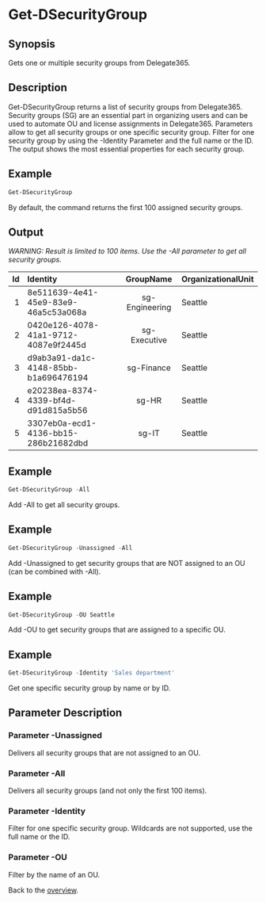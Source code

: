 # Get-DSecurityGroup

## Synopsis
Gets one or multiple security groups from Delegate365.

## Description
Get-DSecurityGroup returns a list of security groups from Delegate365.
Security groups (SG) are an essential part in organizing users and can be used to automate OU and license assignments in Delegate365.
Parameters allow to get all security groups or one specific security group. 
Filter for one security group by using the -Identity Parameter and the full name or the ID.
The output shows the most essential properties for each security group.

## Example
```powershell
Get-DSecurityGroup
```
By default, the command returns the first 100 assigned security groups.

## Output
_WARNING: Result is limited to 100 items. Use the -All parameter to get all security groups._

| Id | Identity | GroupName | OrganizationalUnit |
| ---:|:-------- |:---------:|:------------------ |
| 1 | 8e511639-4e41-45e9-83e9-46a5c53a068a | sg-Engineering | Seattle |
| 2 | 0420e126-4078-41a1-9712-4087e9f2445d | sg-Executive | Seattle |
| 3 | d9ab3a91-da1c-4148-85bb-b1a696476194 | sg-Finance | Seattle |
| 4 | e20238ea-8374-4339-bf4d-d91d815a5b56 | sg-HR | Seattle |
| 5 | 3307eb0a-ecd1-4136-bb15-286b21682dbd | sg-IT | Seattle |

## Example
```powershell
Get-DSecurityGroup -All
```
Add -All to get all security groups.

## Example
```powershell
Get-DSecurityGroup -Unassigned -All
```
Add -Unassigned to get security groups that are NOT assigned to an OU (can be combined with -All).

## Example
```powershell
Get-DSecurityGroup -OU Seattle
```
Add -OU to get security groups that are assigned to a specific OU.

## Example
```powershell
Get-DSecurityGroup -Identity 'Sales department'
```
Get one specific security group by name or by ID.

## Parameter Description
### Parameter -Unassigned
Delivers all security groups that are not assigned to an OU.
### Parameter -All
Delivers all security groups (and not only the first 100 items).
### Parameter -Identity
Filter for one specific security group. Wildcards are not supported, use the full name or the ID.
### Parameter -OU
Filter by the name of an OU.

Back to the [overview](https://github.com/delegate365/PowerShell).
